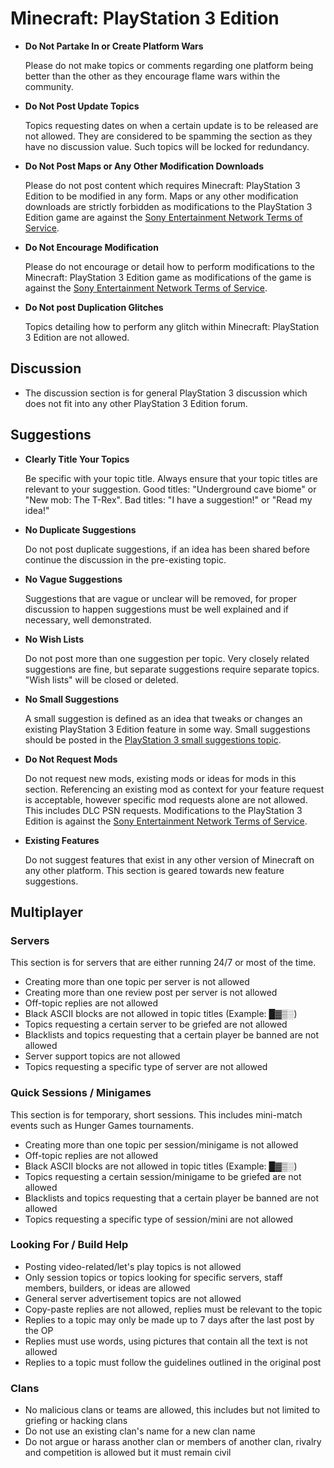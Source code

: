 # Minecraft: PlayStation 3 Edition

* __Do Not Partake In or Create Platform Wars__

  Please do not make topics or comments regarding one platform being better than the other as they encourage flame wars within the community.

* __Do Not Post Update Topics__

  Topics requesting dates on when a certain update is to be released are not allowed. They are considered to be spamming the section as they have no discussion value. Such topics will be locked for redundancy.

* __Do Not Post Maps or Any Other Modification Downloads__

  Please do not post content which requires Minecraft: PlayStation 3 Edition to be modified in any form. Maps or any other modification downloads are strictly forbidden as modifications to the PlayStation 3 Edition game are against the [Sony Entertainment Network Terms of Service](http://legaldoc.dl.playstation.net/ps3-eula/psn/e/e_tosua_en.html).

* __Do Not Encourage Modification__

  Please do not encourage or detail how to perform modifications to the Minecraft: PlayStation 3 Edition game as modifications of the game is against the [Sony Entertainment Network Terms of Service](http://legaldoc.dl.playstation.net/ps3-eula/psn/e/e_tosua_en.html).

* __Do Not post Duplication Glitches__

  Topics detailing how to perform any glitch within Minecraft: PlayStation 3 Edition are not allowed.


## Discussion

* The discussion section is for general PlayStation 3 discussion which does not fit into any other PlayStation 3 Edition forum.


## Suggestions

* __Clearly Title Your Topics__

  Be specific with your topic title. Always ensure that your topic titles are relevant to your suggestion. Good titles: "Underground cave biome" or "New mob: The T-Rex". Bad titles: "I have a suggestion!" or "Read my idea!"

* __No Duplicate Suggestions__

  Do not post duplicate suggestions, if an idea has been shared before continue the discussion in the pre-existing topic.

* __No Vague Suggestions__

  Suggestions that are vague or unclear will be removed, for proper discussion to happen suggestions must be well explained and if necessary, well demonstrated.

* __No Wish Lists__

  Do not post more than one suggestion per topic. Very closely related suggestions are fine, but separate suggestions require separate topics. "Wish lists" will be closed or deleted.

* __No Small Suggestions__

  A small suggestion is defined as an idea that tweaks or changes an existing PlayStation 3 Edition feature in some way. Small suggestions should be posted in the [PlayStation 3 small suggestions topic](http://www.minecraftforum.net/topic/2219437-).

* __Do Not Request Mods__

  Do not request new mods, existing mods or ideas for mods in this section. Referencing an existing mod as context for your feature request is acceptable, however specific mod requests alone are not allowed. This includes DLC PSN requests. Modifications to the PlayStation 3 Edition is against the [Sony Entertainment Network Terms of Service](http://legaldoc.dl.playstation.net/ps3-eula/psn/e/e_tosua_en.html).

* __Existing Features__

  Do not suggest features that exist in any other version of Minecraft on any other platform. This section is geared towards new feature suggestions.


## Multiplayer


### Servers

This section is for servers that are either running 24/7 or most of the time.

* Creating more than one topic per server is not allowed
* Creating more than one review post per server is not allowed
* Off-topic replies are not allowed
* Black ASCII blocks are not allowed in topic titles (Example: █▓▒░)
* Topics requesting a certain server to be griefed are not allowed
* Blacklists and topics requesting that a certain player be banned are not allowed
* Server support topics are not allowed
* Topics requesting a specific type of server are not allowed


### Quick Sessions / Minigames

This section is for temporary, short sessions. This includes mini-match events such as Hunger Games tournaments.

* Creating more than one topic per session/minigame is not allowed
* Off-topic replies are not allowed
* Black ASCII blocks are not allowed in topic titles (Example: █▓▒░)
* Topics requesting a certain session/minigame to be griefed are not allowed
* Blacklists and topics requesting that a certain player be banned are not allowed
* Topics requesting a specific type of session/mini are not allowed


### Looking For / Build Help

* Posting video-related/let's play topics is not allowed
* Only session topics or topics looking for specific servers, staff members, builders, or ideas are allowed
* General server advertisement topics are not allowed
* Copy-paste replies are not allowed, replies must be relevant to the topic
* Replies to a topic may only be made up to 7 days after the last post by the OP
* Replies must use words, using pictures that contain all the text is not allowed
* Replies to a topic must follow the guidelines outlined in the original post


### Clans

* No malicious clans or teams are allowed, this includes but not limited to griefing or hacking clans
* Do not use an existing clan's name for a new clan name
* Do not argue or harass another clan or members of another clan, rivalry and competition is allowed but it must remain civil
